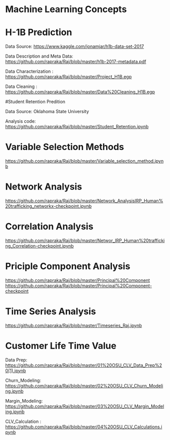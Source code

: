 # Machine Learning Concepts





# H-1B Prediction

Data Source: https://www.kaggle.com/jonamjar/h1b-data-set-2017

Data Description and Meta Data: https://github.com/rapraka/Raj/blob/master/h1b-2017-metadata.pdf

Data Characterization : https://github.com/rapraka/Raj/blob/master/Project_H1B.egp

Data Cleaning : https://github.com/rapraka/Raj/blob/master/Data%20Cleaning_H1B.egp










#Student Retention Predition 

Data Source: Oklahoma State University

Analysis code: https://github.com/rapraka/Raj/blob/master/Student_Retention.ipynb


# Variable Selection Methods

https://github.com/rapraka/Raj/blob/master/Variable_selection_method.ipynb

# Network Analysis

https://github.com/rapraka/Raj/blob/master/Network_AnalysisIRP_Human%20trafficking_networkx-checkpoint.ipynb

# Correlation Analysis

https://github.com/rapraka/Raj/blob/master/Networ_IRP_Human%20trafficking_Correlation-checkpoint.ipynb

# Priciple Component Analysis

https://github.com/rapraka/Raj/blob/master/Principal%20Component
https://github.com/rapraka/Raj/blob/master/Principal%20Component-checkpoint

# Time Series Analysis

https://github.com/rapraka/Raj/blob/master/Timeseries_Raj.ipynb

# Customer Life Time Value
Data Prep: https://github.com/rapraka/Raj/blob/master/01%20OSU_CLV_Data_Prep%20(1).ipynb

Churn_Modeling: https://github.com/rapraka/Raj/blob/master/02%20OSU_CLV_Churn_Modeling.ipynb

Margin_Modeling: https://github.com/rapraka/Raj/blob/master/03%20OSU_CLV_Margin_Modeling.ipynb

CLV_Calculation : https://github.com/rapraka/Raj/blob/master/04%20OSU_CLV_Calculations.ipynb

